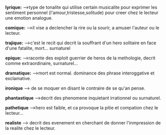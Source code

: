 **lyrique:**
-->type de tonalite qui utilise certain musicalite pour exprimer les sentiment personnel (l'amour,tristesse,solitude) pour creer chez le lecteur une emotion analogue.

**comique:**
-->il vise a declencher la rire ou la sourir, a amuser l'auteur ou le lecteur.

**trajique:**
-->c'est le recit qui decrit la souffrant d'un hero solitaire en face d'une fatalite, mort... surnaturel

**epique:**
-->raconte des exploit guerrier de heros de la methologie, decrit comme extraordinaire, surnaturel...

**dramatique:**
-->mort est normal.
dominance des phrase interoggative et exclamative.

**ironique**
--> de se moquer en disant le contraire de se qu'an pense.

**phantastique**
-->decrit des phenomene inquietant irrationnel ou surnaturel.

**pathetique**
-->hero est faible, et ca provoque la pitie et compation chez le lecteur...

**realiste**
--> decrit des evenement en cherchant de donner l'inmpression de la realite chez le lecteur.